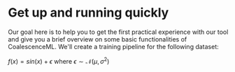 # Get up and running quickly
Our goal here is to help you to get the first practical experience with our tool and give you a brief overview 
on some basic functionalities of CoalescenceML. We'll create a training pipeline for the following dataset:

$f(x) = sin(x) + \epsilon$ where $\epsilon \sim \mathcal{N}(\mu,\,\sigma^{2})$


